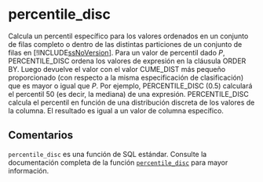 ﻿---
SidebarGroup: "index-aggregation-functions"
Autogenerated: true
---

# percentile_disc

Calcula un percentil específico para los valores ordenados en un conjunto de filas completo o dentro de las distintas particiones de un conjunto de filas en [!INCLUDE[ssNoVersion](../../includes/ssnoversion-md.md)]. Para un valor de percentil dado *P*, PERCENTILE_DISC ordena los valores de expresión en la cláusula ORDER BY. Luego devuelve el valor con el valor CUME_DIST más pequeño proporcionado (con respecto a la misma especificación de clasificación) que es mayor o igual que *P*. Por ejemplo, PERCENTILE_DISC (0.5) calculará el percentil 50 (es decir, la mediana) de una expresión. PERCENTILE_DISC calcula el percentil en función de una distribución discreta de los valores de la columna. El resultado es igual a un valor de columna específico.

## Comentarios 

`percentile_disc` es una función de SQL estándar. Consulte la documentación completa de la función [`percentile_disc`](https://learn.microsoft.com/es-es/sql/t-sql/functions/percentile_disc-transact-sql) para mayor información.
